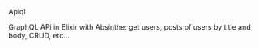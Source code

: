 Apiql

  GraphQL APi in Elixir with Absinthe:
    get users, posts of users by title and body, CRUD, etc...
